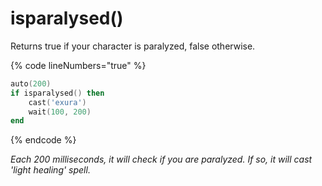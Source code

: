 # isparalysed()

Returns true if your character is paralyzed, false otherwise.

{% code lineNumbers="true" %}
```lua
auto(200)
if isparalysed() then
	cast('exura')
	wait(100, 200)
end
```
{% endcode %}

_Each 200 milliseconds, it will check if you are paralyzed. If so, it will cast 'light healing' spell._